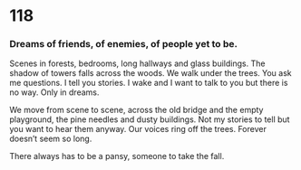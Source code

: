 # 118

### Dreams of friends, of enemies, of people yet to be. 

Scenes in forests, bedrooms, long hallways and glass buildings. The shadow of towers falls across the woods. We walk under the trees. You ask me questions. I tell you stories. I wake and I want to talk to you but there is no way. Only in dreams. 

We move from scene to scene, across the old bridge and the empty playground, the pine needles and dusty buildings. Not my stories to tell but you want to hear them anyway. Our voices ring off the trees. Forever doesn’t seem so long.

There always has to be a pansy, someone to take the fall.

